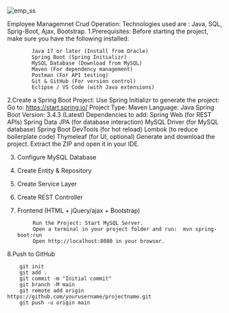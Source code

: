 ![emp_ss](https://github.com/user-attachments/assets/e3fcf29d-7879-4090-8a67-887f0cf29ace)

Employee Managemnet Crud Operation:
Technologies used are : Java, SQL, Sprig-Boot, Ajax, Bootstrap.
1.Prerequisites:
Before starting the project, make sure you have the following installed:

            Java 17 or later (Install from Oracle)
            Spring Boot (Spring Initializr)
            MySQL Database (Download from MySQL)
            Maven (For dependency management)
            Postman (For API testing) 
            Git & GitHub (For version control)
            Eclipse / VS Code (with Java extensions)

2.Create a Spring Boot Project:
Use Spring Initializr to generate the project:
              Go to: https://start.spring.io/
              Project Type: Maven
              Language: Java
              Spring Boot Version: 3.4.3 (Latest)
Dependencies to add:
            Spring Web (for REST APIs)
            Spring Data JPA (for database interaction)
            MySQL Driver (for MySQL database)
            Spring Boot DevTools (for hot reload)
            Lombok (to reduce boilerplate code)
            Thymeleaf (for UI, optional)
            Generate and download the project.
            Extract the ZIP and open it in your IDE.

3. Configure MySQL Database
4. Create Entity & Repository
5. Create Service Layer
6. Create REST Controller
7. Frontend (HTML + jQuery/ajax + Bootstrap)

            Run the Project: Start MySQL Server.
            Open a terminal in your project folder and run:  mvn spring-boot:run
            Open http://localhost:8080 in your browser.
8.Push to GitHub

        git init
        git add .
        git commit -m "Initial commit"
        git branch -M main
        git remote add origin https://github.com/yourusername/projectname.git
        git push -u origin main
